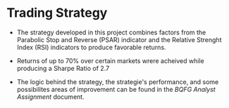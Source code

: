 # Trading Strategy

- The strategy developed in this project combines factors from the 
Parabolic Stop and Reverse (PSAR) indicator and the Relative Strenght Index (RSI) 
indicators to produce favorable returns. 

- Returns of up to 70% over certain markets wrere acheived while producing a Sharpe Ratio of 2.7

- The logic behind the strategy, the strategie's performance, and some possibilites 
areas of improvement can be found in the *BQFG Analyst Assignment* document.
